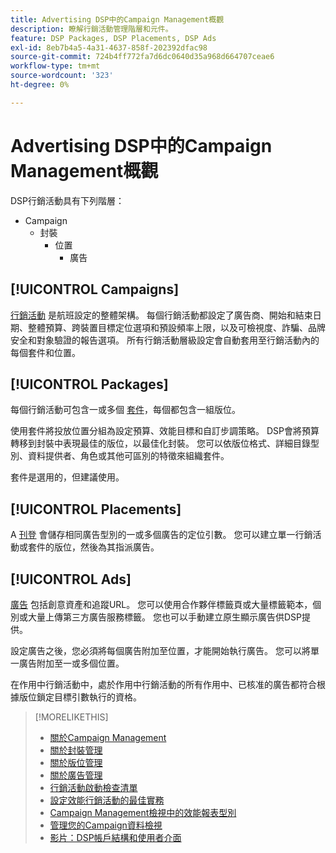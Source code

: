 ```yaml
---
title: Advertising DSP中的Campaign Management概觀
description: 瞭解行銷活動管理階層和元件。
feature: DSP Packages, DSP Placements, DSP Ads
exl-id: 8eb7b4a5-4a31-4637-858f-202392dfac98
source-git-commit: 724b4ff772fa7d6dc0640d35a968d664707ceae6
workflow-type: tm+mt
source-wordcount: '323'
ht-degree: 0%

---
```


# Advertising DSP中的Campaign Management概觀

DSP行銷活動具有下列階層：

* Campaign
   * 封裝
      * 位置
         * 廣告
<!-- Do clients think in terms of insertion orders? If yes, then work in the following info.:
In Advertising DSP, an insertion order is represented as a campaign, and line items are represented as packages. Each package will include placements, which can use different strategies and tactics to deliver the line item requirements.
-->

## [!UICONTROL Campaigns]

[行銷活動](/help/dsp/campaign-management/campaigns/campaign-about.md) 是航班設定的整體架構。 每個行銷活動都設定了廣告商、開始和結束日期、整體預算、跨裝置目標定位選項和預設頻率上限，以及可檢視度、詐騙、品牌安全和對象驗證的報告選項。 所有行銷活動層級設定會自動套用至行銷活動內的每個套件和位置。

## [!UICONTROL Packages]

每個行銷活動可包含一或多個 [套件](/help/dsp/campaign-management/packages/package-about.md)，每個都包含一組版位。

使用套件將投放位置分組為設定預算、效能目標和自訂步調策略。 DSP會將預算轉移到封裝中表現最佳的版位，以最佳化封裝。 您可以依版位格式、詳細目錄型別、資料提供者、角色或其他可區別的特徵來組織套件。

套件是選用的，但建議使用。

## [!UICONTROL Placements]

A [刊登](/help/dsp/campaign-management/placements/placement-about.md) 會儲存相同廣告型別的一或多個廣告的定位引數。 您可以建立單一行銷活動或套件的版位，然後為其指派廣告。

## [!UICONTROL Ads]

[廣告](/help/dsp/campaign-management/ads/ad-about.md) 包括創意資產和追蹤URL。 您可以使用合作夥伴標籤頁或大量標籤範本，個別或大量上傳第三方廣告服務標籤。 您也可以手動建立原生顯示廣告供DSP提供。

設定廣告之後，您必須將每個廣告附加至位置，才能開始執行廣告。 您可以將單一廣告附加至一或多個位置。

在作用中行銷活動中，處於作用中行銷活動的所有作用中、已核准的廣告都符合根據版位鎖定目標引數執行的資格。

>[!MORELIKETHIS]
>
>* [關於Campaign Management](/help/dsp/campaign-management/campaigns/campaign-about.md)
>* [關於封裝管理](/help/dsp/campaign-management/packages/package-about.md)
>* [關於版位管理](/help/dsp/campaign-management/placements/placement-about.md)
>* [關於廣告管理](/help/dsp/campaign-management/ads/ad-about.md)
>* [行銷活動啟動檢查清單](/help/dsp/campaign-management/campaign-launch-checklist.md)
>* [設定效能行銷活動的最佳實務](/help/dsp/optimization/campaign-best-practices-performance.md)
>* [Campaign Management檢視中的效能報表型別](/help/dsp/campaign-management/reports/campaign-reports-about.md)
>* [管理您的Campaign資料檢視](/help/dsp/campaign-management/reports/campaign-data-views-manage.md)
>* [影片：DSP帳戶結構和使用者介面](https://experienceleague.adobe.com/docs/advertising-learn/tutorials/dsp/ui.html)
